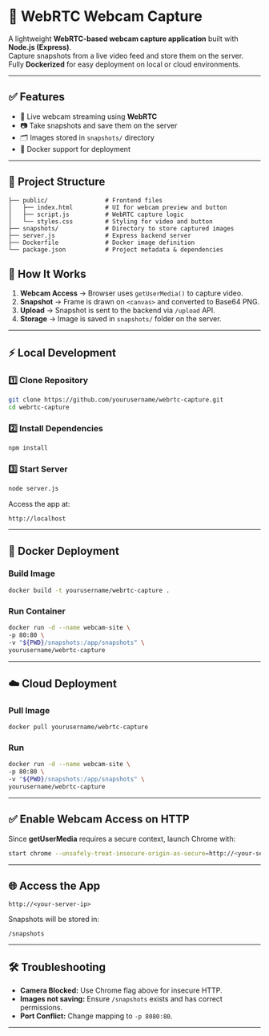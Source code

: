 # 📸 WebRTC Webcam Capture

A lightweight **WebRTC-based webcam capture application** built with **Node.js (Express)**.  
Capture snapshots from a live video feed and store them on the server.  
Fully **Dockerized** for easy deployment on local or cloud environments.

---

## ✅ Features
- 🎥 Live webcam streaming using **WebRTC**
- 📷 Take snapshots and save them on the server
- 🗂 Images stored in `snapshots/` directory
- 🐳 Docker support for deployment

---

## 📂 Project Structure
```
├── public/                # Frontend files
│   ├── index.html         # UI for webcam preview and button
│   ├── script.js          # WebRTC capture logic
│   └── styles.css         # Styling for video and button
├── snapshots/             # Directory to store captured images
├── server.js              # Express backend server
├── Dockerfile             # Docker image definition
└── package.json           # Project metadata & dependencies
```


## 🔹 How It Works

1. **Webcam Access** → Browser uses `getUserMedia()` to capture video.
2. **Snapshot** → Frame is drawn on `<canvas>` and converted to Base64 PNG.
3. **Upload** → Snapshot is sent to the backend via `/upload` API.
4. **Storage** → Image is saved in `snapshots/` folder on the server.

---

## ⚡ Local Development

### 1️⃣ Clone Repository

```bash
git clone https://github.com/yourusername/webrtc-capture.git
cd webrtc-capture
```

### 2️⃣ Install Dependencies

```bash
npm install
```

### 3️⃣ Start Server

```bash
node server.js
```

Access the app at:

```
http://localhost
```

---

## 🐳 Docker Deployment

### **Build Image**

```bash
docker build -t yourusername/webrtc-capture .
```

### **Run Container**

```bash
docker run -d --name webcam-site \
-p 80:80 \
-v "${PWD}/snapshots:/app/snapshots" \
yourusername/webrtc-capture
```

---

## ☁️ Cloud Deployment

### **Pull Image**

```bash
docker pull yourusername/webrtc-capture
```

### **Run**

```bash
docker run -d --name webcam-site \
-p 80:80 \
-v "${PWD}/snapshots:/app/snapshots" \
yourusername/webrtc-capture
```

---

## ✅ Enable Webcam Access on HTTP

Since **getUserMedia** requires a secure context, launch Chrome with:

```bash
start chrome --unsafely-treat-insecure-origin-as-secure=http://<your-server-ip> --user-data-dir="C:\chrome-dev" --disable-web-security
```

---

## 🌐 Access the App

```
http://<your-server-ip>
```

Snapshots will be stored in:

```
/snapshots
```

---

## 🛠 Troubleshooting

* **Camera Blocked:** Use Chrome flag above for insecure HTTP.
* **Images not saving:** Ensure `/snapshots` exists and has correct permissions.
* **Port Conflict:** Change mapping to `-p 8080:80`.

---

